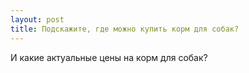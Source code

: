 ```yaml
---
layout: post 
title: Подскажите, где можно купить корм для собак? 
--- 
```

И какие актуальные цены на корм для собак?
